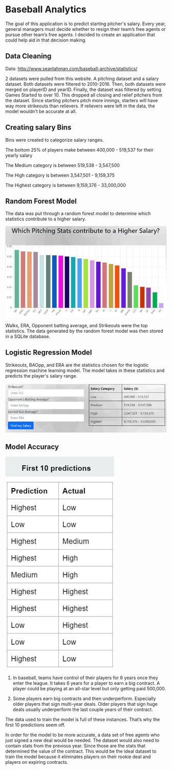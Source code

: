 # Baseball Analytics

The goal of this application is to predict starting pitcher's salary. Every year, general managers must decide whether to resign their team’s free agents or pursue other team’s free agents.  I decided to create an application that could help aid in that decision making.


## Data Cleaning

Data: http://www.seanlahman.com/baseball-archive/statistics/

2 datasets were pulled from this website.  A pitching dataset and a salary dataset.  Both datasets were filtered to 2010-2016.  Then, both datasets were merged on playerID and yearID.  Finally, the dataset was filtered by setting Games Started to over 10.  This dropped all closing and relief pitchers from the dataset.  Since starting pitchers pitch more innings, starters will have way more strikeouts than relievers.  If relievers were left in the data, the model wouldn’t be accurate at all.

## Creating salary Bins

Bins were created to categorize salary ranges.

The bottom 25% of players make between 400,000 - 519,537 for their yearly salary

The Medium category is between 519,538 - 3,547,500

The High category is between 3,547,501 - 9,159,375

The Highest category is between 9,159,376 - 33,000,000

## Random Forest Model
The data was put through a random forest model to determine which statistics contribute to a higher salary.

![image](https://github.com/moormeierz/final-project/blob/main/images/random_forest.PNG?raw=true)

Walks, ERA, Opponent batting average, and Strikeouts were the top statistics.
The data generated by the random forest model was then stored in a SQLite database.

## Logistic Regression Model
Strikeouts, BAOpp, and ERA are the statistics chosen for the logistic regression machine learning model.  The model takes in these statistics and predicts the player's salary range.

![image](https://github.com/moormeierz/final-project/blob/main/images/application.PNG?raw=true)

## Model Accuracy

![image](https://github.com/moormeierz/final-project/blob/main/images/predictions.PNG?raw=true)

1) In baseball, teams have control of their players for 6 years once they enter the league.  It takes 6 years for a player to earn a big contract.  A player could be playing at an all-star level but only getting paid 500,000.  

2) Some players earn big contracts and then underperform.  Especially older players that sign multi-year deals.  Older players that sign huge deals usually underperform the last couple years of their contract. 

The data used to train the model is full of these instances.  That’s why the first 10 predictions seem off.

In order for the model to be more accurate, a data set of free agents who just signed a new deal would be needed.  The dataset would also need to contain stats from the previous year.  Since those are the stats that determined the value of the contract.
This would be the ideal dataset to train the model because it eliminates players on their rookie deal and players on expiring contracts.



